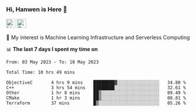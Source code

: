 ### Hi, Hanwen is Here 👋
<p>
	<a href="https://www.linkedin.com/in/liu-hanwen/"><img src="https://img.shields.io/badge/@hanwen-0A66C2?style=flat&logo=LinkedIn&logoColor=white" alt="Linkedin"  height="25px"/></a> 
	<a href="https://scholar.google.com/citations?user=HDF0su0AAAAJ"><img src="https://img.shields.io/badge/scholar-4385FE.svg?&style=plastic&logo=google-scholar&logoColor=white" alt="Google Scholar" height="25px"> </a>
</p>
🌱 My interest is Machine Learning Infrastructure and Serverless Computing

📊 **The last 7 days I spent my time on** 
<!--START_SECTION:waka-->

```text
From: 03 May 2023 - To: 10 May 2023

Total Time: 10 hrs 49 mins

ObjectiveC       4 hrs 9 mins    ████████▓░░░░░░░░░░░░░░░░   34.80 %
C++              3 hrs 54 mins   ████████░░░░░░░░░░░░░░░░░   32.61 %
Other            1 hr 8 mins     ██▒░░░░░░░░░░░░░░░░░░░░░░   09.49 %
CMake            1 hr 3 mins     ██▒░░░░░░░░░░░░░░░░░░░░░░   08.81 %
Terraform        37 mins         █▒░░░░░░░░░░░░░░░░░░░░░░░   05.26 %
```

<!--END_SECTION:waka-->


<!--
**david990917/david990917** is a ✨ _special_ ✨ repository because its `README.md` (this file) appears on your GitHub profile.

Here are some ideas to get you started:

- 🔭 I’m currently working on ...
- 🌱 I’m currently learning ...
- 👯 I’m looking to collaborate on ...
- 🤔 I’m looking for help with ...
- 💬 Ask me about ...
- 📫 How to reach me: ...
- 😄 Pronouns: ...
- ⚡ Fun fact: ...
-->
